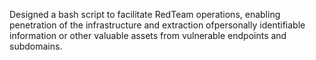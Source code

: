 Designed a bash script to facilitate RedTeam operations, enabling penetration of the infrastructure and extraction ofpersonally identifiable information or other valuable assets from vulnerable endpoints and subdomains.
